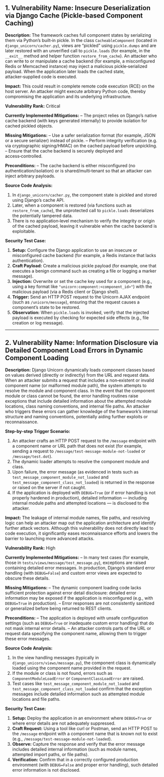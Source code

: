 ## 1. Vulnerability Name: Insecure Deserialization via Django Cache (Pickle‑based Component Caching)

**Description:**
The framework caches full component states by serializing them via Python’s built‑in pickle. In the class `CacheableComponent` (located in `django_unicorn/cacher.py`), views are “pickled” using `pickle.dumps` and are later restored with an unverified call to `pickle.loads` (for example, in the `__exit__` method and helper function `restore_from_cache`). An attacker who can write to or manipulate a cache backend (for example, a misconfigured Redis or Memcached instance) may inject a malicious pickle‑serialized payload. When the application later loads the cached state, attacker‑supplied code is executed.

**Impact:**
This could result in complete remote code execution (RCE) on the host server. An attacker might execute arbitrary Python code, thereby compromising the application and its underlying infrastructure.

**Vulnerability Rank:** Critical

**Currently Implemented Mitigations:**
– The project relies on Django’s native cache backend (with keys generated internally) to provide isolation for cached pickled objects.

**Missing Mitigations:**
– Use a safer serialization format (for example, JSON or a secure serializer) instead of pickle.
– Perform integrity verification (e.g. via cryptographic signing/HMAC) on the cached payload before unpickling.
– Ensure that the cache backend is securely deployed and access‑controlled.

**Preconditions:**
– The cache backend is either misconfigured (no authentication/isolation) or is shared/multi‑tenant so that an attacker can inject arbitrary payloads.

**Source Code Analysis:**
1. In `django_unicorn/cacher.py`, the component state is pickled and stored using Django’s cache API.
2. Later, when a component is restored (via functions such as `restore_from_cache`), the unprotected call to `pickle.loads` deserializes the potentially tampered data.
3. There is no application‑level mechanism to verify the integrity or origin of the cached payload, leaving it vulnerable when the cache backend is exploitable.

**Security Test Case:**
1. **Setup:** Configure the Django application to use an insecure or misconfigured cache backend (for example, a Redis instance that lacks authentication).
2. **Craft Payload:** Create a malicious pickle payload (for example, one that executes a benign command such as creating a file or logging a marker message).
3. **Injection:** Overwrite or set the cache key used for a component (e.g., using a key format like `"unicorn:component:<component_id>"`) with the malicious payload (via a Redis client or Django shell).
4. **Trigger:** Send an HTTP POST request to the Unicorn AJAX endpoint (such as `/unicorn/message`), ensuring that the request causes a component’s state to be restored.
5. **Observation:** When `pickle.loads` is invoked, verify that the injected payload is executed by checking for expected side effects (e.g., file creation or log message).

---

## 2. Vulnerability Name: Information Disclosure via Detailed Component Load Errors in Dynamic Component Loading

**Description:**
Django Unicorn dynamically loads component classes based on values derived (directly or indirectly) from the URL and request data. When an attacker submits a request that includes a non‑existent or invalid component name (or malformed module path), the system attempts to resolve the module and component class. In the event that the component module or class cannot be found, the error handling routines raise exceptions that include detailed information about the attempted module locations, class naming conventions, and internal file paths. An attacker who triggers these errors can gather knowledge of the framework’s internal structure and naming conventions, potentially aiding further exploits or reconnaissance.

**Step‑by‑step Trigger Scenario:**
1. An attacker crafts an HTTP POST request to the `/message` endpoint with a component name or URL path that does not exist (for example, sending a request to `/message/test-message-module-not-loaded` or `/message/test.dot`).
2. The dynamic loader attempts to resolve the component module and class.
3. Upon failure, the error message (as evidenced in tests such as `test_message_component_module_not_loaded` and `test_message_component_class_not_loaded`) is returned in the response or raised on the server if not caught.
4. If the application is deployed with `DEBUG=True` (or if error handling is not properly hardened in production), detailed information — including internal module paths and attempted locations — is disclosed to the attacker.

**Impact:**
The leakage of internal module names, file paths, and resolving logic can help an attacker map out the application architecture and identify further attack vectors. Although this vulnerability does not directly lead to code execution, it significantly eases reconnaissance efforts and lowers the barrier to launching more advanced attacks.

**Vulnerability Rank:** High

**Currently Implemented Mitigations:**
– In many test cases (for example, those in `tests/views/message/test_message.py`), exceptions are raised containing detailed error messages. In production, Django’s standard error handling (with `DEBUG=False`) and custom error views are expected to obscure these details.

**Missing Mitigations:**
– The dynamic component loading code lacks sufficient protection against error detail disclosure: detailed error information may be exposed if the application is misconfigured (e.g., with `DEBUG=True` in production).
– Error responses are not consistently sanitized or generalized before being returned to REST clients.

**Preconditions:**
– The application is deployed with unsafe configuration settings (such as `DEBUG=True` or inadequate custom error handling) that do not mask internal error details.
– An attacker controls parts of the URL or request data specifying the component name, allowing them to trigger these error messages.

**Source Code Analysis:**
1. In the view handling messages (typically in `django_unicorn/views/message.py`), the component class is dynamically loaded using the component name provided in the request.
2. If the module or class is not found, errors such as `ComponentModuleLoadError` or `ComponentClassLoadError` are raised.
3. Test cases like `test_message_component_module_not_loaded` and `test_message_component_class_not_loaded` confirm that the exception messages include detailed information such as attempted module locations and file paths.

**Security Test Case:**
1. **Setup:** Deploy the application in an environment where `DEBUG=True` or where error details are not adequately suppressed.
2. **Craft Request:** Using a tool like curl or Postman, send an HTTP POST to the `/message` endpoint with a component name that is known not to exist (e.g., `/message/test-message-module-not-loaded`).
3. **Observe:** Capture the response and verify that the error message includes detailed internal information (such as module names, attempted import paths, or file paths).
4. **Verification:** Confirm that in a correctly configured production environment (with `DEBUG=False` and proper error handling), such detailed error information is not disclosed.
